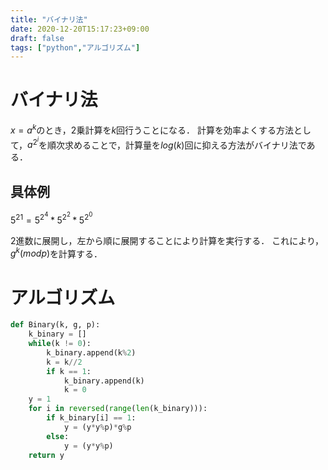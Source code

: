 ```yaml
---
title: "バイナリ法"
date: 2020-12-20T15:17:23+09:00
draft: false
tags: ["python","アルゴリズム"] 
---
```

<!--more-->

# バイナリ法
$x=a^k$のとき，2乗計算を$k$回行うことになる．
計算を効率よくする方法として，$a^{2^i}$を順次求めることで，計算量を$log(k)$回に抑える方法がバイナリ法である．

## 具体例
$5^{21}=5^{2^4}*5^{2^2}*5^{2^0}$ 

2進数に展開し，左から順に展開することにより計算を実行する．
これにより，$g^k(mod p)$を計算する．

# アルゴリズム

```binary.py
def Binary(k, g, p):
    k_binary = []
    while(k != 0):
        k_binary.append(k%2)
        k = k//2
        if k == 1:
            k_binary.append(k)
            k = 0
    y = 1
    for i in reversed(range(len(k_binary))):
        if k_binary[i] == 1:
            y = (y*y%p)*g%p
        else:
            y = (y*y%p)
    return y
```
